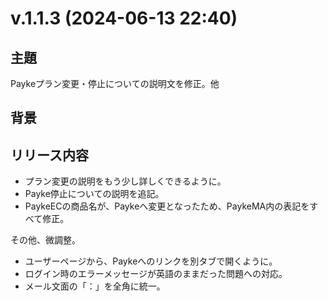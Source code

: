 # v.1.1.3 (2024-06-13 22:40)

## 主題

Paykeプラン変更・停止についての説明文を修正。他

## 背景

## リリース内容

- プラン変更の説明をもう少し詳しくできるように。
- Payke停止についての説明を追記。
- PaykeECの商品名が、Paykeへ変更となったため、PaykeMA内の表記をすべて修正。

その他、微調整。
- ユーザーページから、Paykeへのリンクを別タブで開くように。
- ログイン時のエラーメッセージが英語のままだった問題への対応。
- メール文面の「：」を全角に統一。
